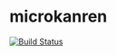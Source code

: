 # microkanren

[![Build Status](https://travis-ci.com/ethframe/microkanren.svg?branch=master)](https://travis-ci.com/ethframe/microkanren)
